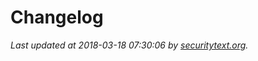 # Changelog

_Last updated at 2018-03-18 07:30:06 by [securitytext.org](https://securitytext.org)._
